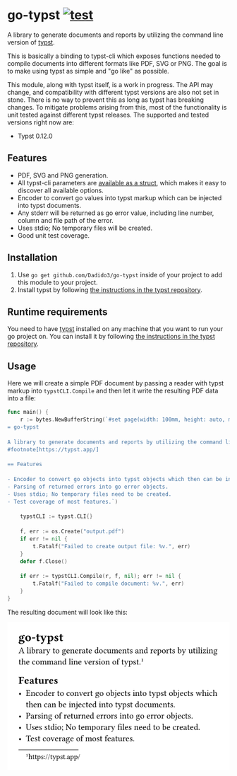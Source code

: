 # go-typst [![test](https://github.com/Dadido3/go-typst/actions/workflows/test.yml/badge.svg)](https://github.com/Dadido3/go-typst/actions/workflows/test.yml)

A library to generate documents and reports by utilizing the command line version of [typst].

This is basically a binding to typst-cli which exposes functions needed to compile documents into different formats like PDF, SVG or PNG. The goal is to make using typst as simple and "go like" as possible.

This module, along with typst itself, is a work in progress.
The API may change, and compatibility with different typst versions are also not set in stone.
There is no way to prevent this as long as typst has breaking changes.
To mitigate problems arising from this, most of the functionality is unit tested against different typst releases.
The supported and tested versions right now are:

- Typst 0.12.0

## Features

- PDF, SVG and PNG generation.
- All typst-cli parameters are [available as a struct](cli-options.go), which makes it easy to discover all available options.
- Encoder to convert go values into typst markup which can be injected into typst documents.
- Any stderr will be returned as go error value, including line number, column and file path of the error.
- Uses stdio; No temporary files will be created.
- Good unit test coverage.

## Installation

1. Use `go get github.com/Dadido3/go-typst` inside of your project to add this module to your project.
2. Install typst by following [the instructions in the typst repository].

## Runtime requirements

You need to have [typst] installed on any machine that you want to run your go project on.
You can install it by following [the instructions in the typst repository].

## Usage

Here we will create a simple PDF document by passing a reader with typst markup into `typstCLI.Compile` and then let it write the resulting PDF data into a file:

```go
func main() {
    r := bytes.NewBufferString(`#set page(width: 100mm, height: auto, margin: 5mm)
= go-typst

A library to generate documents and reports by utilizing the command line version of typst.
#footnote[https://typst.app/]

== Features

- Encoder to convert go objects into typst objects which then can be injected into typst documents.
- Parsing of returned errors into go error objects.
- Uses stdio; No temporary files need to be created.
- Test coverage of most features.`)

    typstCLI := typst.CLI{}

    f, err := os.Create("output.pdf")
    if err != nil {
        t.Fatalf("Failed to create output file: %v.", err)
    }
    defer f.Close()

    if err := typstCLI.Compile(r, f, nil); err != nil {
        t.Fatalf("Failed to compile document: %v.", err)
    }
}
```

The resulting document will look like this:

![readme-1.svg](documentation/images/readme-1.svg)

[the instructions in the typst repository]: https://github.com/typst/typst?tab=readme-ov-file#installation
[typst]: https://typst.app/
